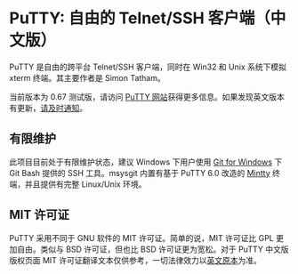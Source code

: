 # PuTTY: 自由的 Telnet/SSH 客户端（中文版）

PuTTY 是自由的跨平台 Telnet/SSH 客户端，同时在 Win32 和 Unix 系统下模拟 xterm 终端。其主要作者是 Simon Tatham。

当前版本为 0.67 测试版，请访问 [PuTTY 网站](http://www.chiark.greenend.org.uk/~sgtatham/putty/)获得更多信息。如果发现英文版本有更新，[请及时通知](https://github.com/larryli/PuTTY/issues/new)。

## 有限维护

此项目目前处于有限维护状态，建议 Windows 下用户使用 [Git for Windows](https://git-for-windows.github.io/) 下 Git Bash 提供的 SSH 工具。msysgit 内置有基于 PuTTY 6.0 改造的 [Mintty](https://mintty.github.io/) 终端，并且提供有完整 Linux/Unix 环境。

## MIT 许可证

PuTTY 采用不同于 GNU 软件的 MIT 许可证。简单的说，MIT 许可证比 GPL 更加自由。类似与 BSD 许可证，但也比 BSD 许可证更为宽松。对于 PuTTY 中文版版权页面 MIT 许可证翻译文本仅供参考，一切法律效力以[英文原本](http://www.chiark.greenend.org.uk/~sgtatham/putty/licence.html)为准。
